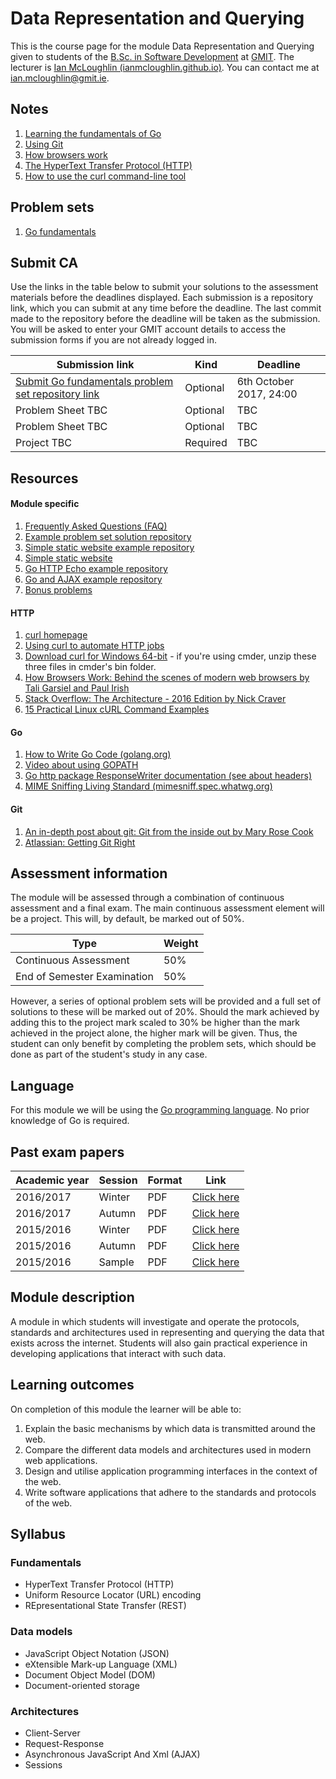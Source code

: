 # Data Representation and Querying

This is the course page for the module Data Representation and Querying given to students of the [B.Sc. in Software Development](https://www.gmit.ie/software-development/bachelor-science-computing-software-development) at [GMIT](http://www.gmit.ie).
The lecturer is [Ian McLoughlin (ianmcloughlin.github.io)](https://ianmcloughlin.github.io).
You can contact me at [ian.mcloughlin@gmit.ie](mailto:ian.mcloughlin@gmit.ie).


## Notes

1. [Learning the fundamentals of Go](notes/go.md)
2. [Using Git](notes/git.md)
3. [How browsers work](notes/browsers.md)
4. [The HyperText Transfer Protocol (HTTP)](notes/http.md)
5. [How to use the curl command-line tool](notes/curl.md)


## Problem sets

1. [Go fundamentals](problems/go-fundamentals.md)


## Submit CA

Use the links in the table below to submit your solutions to the assessment materials before the deadlines displayed.
Each submission is a repository link, which you can submit at any time before the deadline.
The last commit made to the repository before the deadline will be taken as the submission.
You will be asked to enter your GMIT account details to access the submission forms if you are not already logged in.

| Submission link | Kind | Deadline |
| ----------------|------|----------|
| [Submit Go fundamentals problem set repository link](https://forms.office.com/Pages/ResponsePage.aspx?id=rs8Gj9UihEykbT2-PJNVjRknsyDoQWBFn3_IO6dRIpxUQ0VJSTNKVDBGME9GWUtQRVc5NEVUMzkzRC4u) | Optional | 6th October 2017, 24:00 |
| Problem Sheet TBC | Optional | TBC |
| Problem Sheet TBC | Optional | TBC |
| Project TBC       | Required | TBC |


## Resources

#### Module specific
1. [Frequently Asked Questions (FAQ)](notes/faq.md)
1. [Example problem set solution repository](https://github.com/data-representation/go-examples)
1. [Simple static website example repository](https://github.com/data-representation/simple-website)
1. [Simple static website](https://data-representation.github.io/simple-website/)
1. [Go HTTP Echo example repository](https://github.com/data-representation/go-echo)
1. [Go and AJAX example repository](https://github.com/data-representation/go-ajax)
1. [Bonus problems](problems/bonus.md)

#### HTTP
1. [curl homepage](https://curl.haxx.se/)
1. [Using curl to automate HTTP jobs](https://curl.haxx.se/docs/httpscripting.html)
1. [Download curl for Windows 64-bit](resources/curl.zip) - if you're using cmder, unzip these three files in cmder's bin folder.
1. [How Browsers Work: Behind the scenes of modern web browsers by Tali Garsiel and Paul Irish](https://www.html5rocks.com/en/tutorials/internals/howbrowserswork/)
1. [Stack Overflow: The Architecture - 2016 Edition by Nick Craver](https://nickcraver.com/blog/2016/02/17/stack-overflow-the-architecture-2016-edition/)
1. [15 Practical Linux cURL Command Examples](http://www.thegeekstuff.com/2012/04/curl-examples/)


#### Go
1. [How to Write Go Code (golang.org)](https://golang.org/doc/code.html)
1. [Video about using GOPATH](https://www.youtube.com/watch?v=XCsL89YtqCs)
1. [Go http package ResponseWriter documentation (see about headers)](https://golang.org/pkg/net/http/#ResponseWriter)
1. [MIME Sniffing Living Standard (mimesniff.spec.whatwg.org)](https://mimesniff.spec.whatwg.org/)

#### Git
1. [An in-depth post about git: Git from the inside out by Mary Rose Cook](https://codewords.recurse.com/issues/two/git-from-the-inside-out)
1. [Atlassian: Getting Git Right](https://www.atlassian.com/git)


## Assessment information
The module will be assessed through a combination of continuous assessment and a final exam.
The main continuous assessment element will be a project.
This will, by default, be marked out of 50%.

| Type                         | Weight |
| -----------------------------|--------|
| Continuous Assessment        | 50%    |
| End of Semester Examination  | 50%    |

However, a series of optional problem sets will be provided and a full set of solutions to these will be marked out of 20%.
Should the mark achieved by adding this to the project mark scaled to 30% be higher than the mark achieved in the project alone, the higher mark will be given.
Thus, the student can only benefit by completing the problem sets, which should be done as part of the student's study in any case.


## Language
For this module we will be using the [Go programming language](https://golang.org/).
No prior knowledge of Go is required.


## Past exam papers

| Academic year  | Session | Format | Link                                    |
|----------------|---------|--------|-----------------------------------------|
| 2016/2017      | Winter  | PDF    | [Click here](resources/1617-data-winter-exam.pdf?raw=true) |
| 2016/2017      | Autumn  | PDF    | [Click here](resources/1617-data-autumn-exam.pdf?raw=true) |
| 2015/2016      | Winter  | PDF    | [Click here](resources/1516-data-winter-exam.pdf?raw=true) |
| 2015/2016      | Autumn  | PDF    | [Click here](resources/1516-data-autumn-exam.pdf?raw=true) |
| 2015/2016      | Sample  | PDF    | [Click here](resources/1516-data-sample-exam.pdf?raw=true) |


## Module description

A module in which students will investigate and operate the protocols, standards and architectures used in representing and querying the data that exists across the internet.
Students will also gain practical experience in developing applications that interact with such data.


## Learning outcomes

On completion of this module the learner will be able to:

1. Explain the basic mechanisms by which data is transmitted around the web.
2. Compare the different data models and architectures used in modern web applications.
3. Design and utilise application programming interfaces in the context of the web.
4. Write software applications that adhere to the standards and protocols of the web.


## Syllabus

### Fundamentals
- HyperText Transfer Protocol (HTTP)
- Uniform Resource Locator (URL) encoding
- REpresentational State Transfer (REST)


### Data models
- JavaScript Object Notation (JSON)
- eXtensible Mark-up Language (XML)
- Document Object Model (DOM)
- Document-oriented storage


### Architectures
- Client-Server
- Request-Response
- Asynchronous JavaScript And Xml (AJAX)
- Sessions

